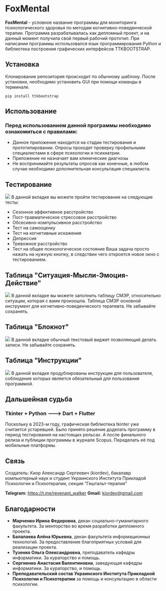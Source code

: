 # FoxMental

**FoxMental** - условное название программы для мониторинга психологического здоровья по методам когнитивно-поведенческой терапии. Программа разрабатывалась как
дипломный проект, и на данный момент получила свой первый рабочий прототип. При написании программы использовался язык программирования Python и библиотека построения графических интерфейсов TTKBOOTSTRAP. 

## Установка
Клонирование репозитория происходит по обычному шаблону. После установки, необходимо установить GUI при помощи команды в терминале.
```
pip install ttkbootstrap
```

## Использование
### Перед использованием данной программы необходимо ознакомиться с правилами:
- Данное приложение находится на стадии тестирования и прототипировании. Опросы проходят проверку профильными специалистами в сфере психологии и психиатрии.
- Приложение не назначает вам клинические диагнозы
- Не воспринимайте результаты опросов как конечные, в любом случае необходимо дополнительная консультация специалиста.
## Тестирование
![](https://i.ibb.co/0Q5TP4n/image.png)
В данной вкладке вы можете пройти тестирование на следующие тесты:
- Сезонное аффективное расстройство
- Пост-травматическое стрессовое расстройство
- Обсесивно-компульсивное расстройство
- Тест на самооценку
- Тест на когнетивные искажения
- Депрессия
- Тревожное расстройство
- Тест на общее психологическое состояние
Ваша задача просто нажать на нужную кнопку, в следствии чего откроется новое окно с тестированием.

## Таблица "Ситуация-Мысли-Эмоция-Действие"
![](https://i.ibb.co/stvYYrf/image.png)
В данной вкладке вы можете заполнить таблицу СМЭР, относительно ситуации, которая с вами произошла. Таблица СМЭР основной инструмент для когнетивно-поведенческого терапевта. Не забывайте сохранять.

## Таблица "Блокнот"
![](https://i.ibb.co/fC402j1/image.png)
В данной вкладке обычный текстовый виджет позволяющий делать записи. Не забывайте сохранять.

## Таблица "Инструкции"
![](https://i.ibb.co/VpvZHzp/FAQ.png)
В данной вкладке продублированы инструкции для пользователя, соблюдение которых является обязательный для пользования программой.

## Дальшейная судьба
### Tkinter + Python ---> Dart + Flutter

Поскольку в 2023-м году, графическая библиотека tkinter уже считается устаревшей. Было принято решение доделать программу в период тестирования на настоящих рельсах. А после финального релиза и публиции программы в журнале Scopus. Переделать её под мобильные платформы.

## Связь

Создатель: Киор Александр Сергеевич (kiordev), бакалавр компьютерный наук и студент Украинского Института Прикладой Психологии и Психотерапии, секция "Гештальт-терапия"

**Telegram:** https://t.me/revenant_walker
**Gmail:** kiordev@gmail.com

## Благодарности
- **Марченко Ирина Федоровна**, декан социально-гуманитарного факультета. За менторство во время разработки дипломного проекта.
- **Балалаева Алёна Юрьевна**, декан факультета информационных технологий. За предоставление благоприятных условий для реализации проекта.
- **Тузенко Ольга Олександровна**, преподаватель кафедры информатики. За кураторство и помощь.
- **Сергиенко Анастасия Валентиновна**, заведующая кафедры информатики. За кураторство, и помощь.
- **Преподавательский состав Украинского Института Прикладной Психологии и Психотерапии** за помощь и консультацию в области психологии.

